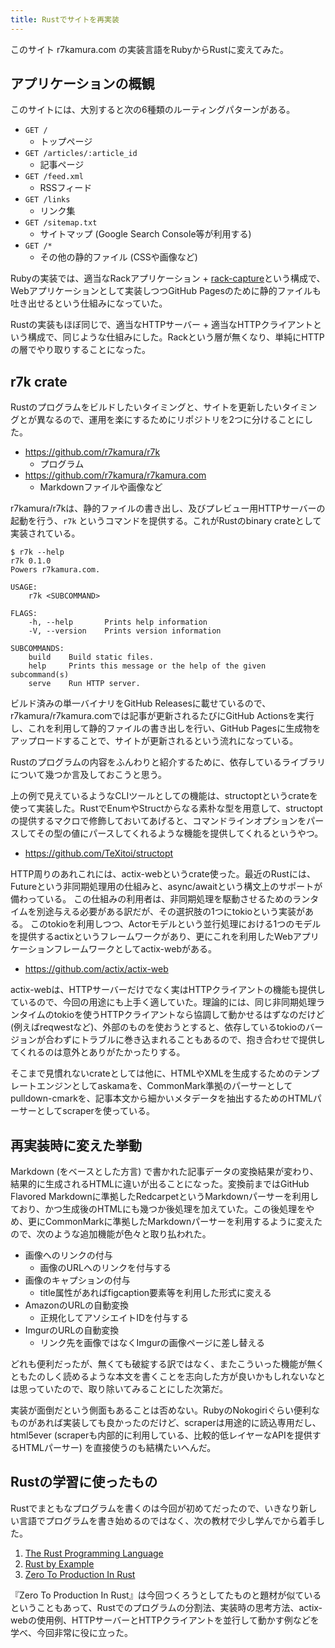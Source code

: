 ```yaml
---
title: Rustでサイトを再実装
---
```


このサイト r7kamura.com の実装言語をRubyからRustに変えてみた。

## アプリケーションの概観

このサイトには、大別すると次の6種類のルーティングパターンがある。

- `GET /`
    - トップページ
- `GET /articles/:article_id`
    - 記事ページ
- `GET /feed.xml`
    - RSSフィード
- `GET /links`
    - リンク集
- `GET /sitemap.txt`
    - サイトマップ (Google Search Console等が利用する)
- `GET /*`
    - その他の静的ファイル (CSSや画像など)

Rubyの実装では、適当なRackアプリケーション + [rack-capture](https://github.com/r7kamura/rack-capture)という構成で、Webアプリケーションとして実装しつつGitHub Pagesのために静的ファイルも吐き出せるという仕組みになっていた。

Rustの実装もほぼ同じで、適当なHTTPサーバー + 適当なHTTPクライアントという構成で、同じような仕組みにした。Rackという層が無くなり、単純にHTTPの層でやり取りすることになった。

## r7k crate

Rustのプログラムをビルドしたいタイミングと、サイトを更新したいタイミングとが異なるので、運用を楽にするためにリポジトリを2つに分けることにした。

- <https://github.com/r7kamura/r7k>
    - プログラム
- <https://github.com/r7kamura/r7kamura.com>
    - Markdownファイルや画像など

r7kamura/r7kは、静的ファイルの書き出し、及びプレビュー用HTTPサーバーの起動を行う、`r7k` というコマンドを提供する。これがRustのbinary crateとして実装されている。

```console
$ r7k --help
r7k 0.1.0
Powers r7kamura.com.

USAGE:
    r7k <SUBCOMMAND>

FLAGS:
    -h, --help       Prints help information
    -V, --version    Prints version information

SUBCOMMANDS:
    build    Build static files.
    help     Prints this message or the help of the given subcommand(s)
    serve    Run HTTP server.
```

ビルド済みの単一バイナリをGitHub Releasesに載せているので、r7kamura/r7kamura.comでは記事が更新されるたびにGitHub Actionsを実行し、これを利用して静的ファイルの書き出しを行い、GitHub Pagesに生成物をアップロードすることで、サイトが更新されるという流れになっている。

Rustのプログラムの内容をふんわりと紹介するために、依存しているライブラリについて幾つか言及しておこうと思う。

上の例で見えているようなCLIツールとしての機能は、structoptというcrateを使って実装した。RustでEnumやStructからなる素朴な型を用意して、structoptの提供するマクロで修飾しておいてあげると、コマンドラインオプションをパースしてその型の値にパースしてくれるような機能を提供してくれるというやつ。

- <https://github.com/TeXitoi/structopt>

HTTP周りのあれこれには、actix-webというcrate使った。最近のRustには、Futureという非同期処理用の仕組みと、async/awaitという構文上のサポートが備わっている。
この仕組みの利用者は、非同期処理を駆動させるためのランタイムを別途与える必要がある訳だが、その選択肢の1つにtokioという実装がある。
このtokioを利用しつつ、Actorモデルという並行処理における1つのモデルを提供するactixというフレームワークがあり、更にこれを利用したWebアプリケーションフレームワークとしてactix-webがある。

- <https://github.com/actix/actix-web>

actix-webは、HTTPサーバーだけでなく実はHTTPクライアントの機能も提供しているので、今回の用途にも上手く適していた。理論的には、同じ非同期処理ランタイムのtokioを使うHTTPクライアントなら協調して動かせるはずなのだけど (例えばreqwestなど)、外部のものを使おうとすると、依存しているtokioのバージョンが合わずにトラブルに巻き込まれることもあるので、抱き合わせで提供してくれるのは意外とありがたかったりする。

そこまで見慣れないcrateとしては他に、HTMLやXMLを生成するためのテンプレートエンジンとしてaskamaを、CommonMark準拠のパーサーとしてpulldown-cmarkを、記事本文から細かいメタデータを抽出するためのHTMLパーサーとしてscraperを使っている。

## 再実装時に変えた挙動

Markdown (をベースとした方言) で書かれた記事データの変換結果が変わり、結果的に生成されるHTMLに違いが出ることになった。変換前まではGitHub Flavored Markdownに準拠したRedcarpetというMarkdownパーサーを利用しており、かつ生成後のHTMLにも幾つか後処理を加えていた。この後処理をやめ、更にCommonMarkに準拠したMarkdownパーサーを利用するように変えたので、次のような追加機能が色々と取り払われた。

- 画像へのリンクの付与
    - 画像のURLへのリンクを付与する
- 画像のキャプションの付与
    - title属性があればfigcaption要素等を利用した形式に変える
- AmazonのURLの自動変換
    - 正規化してアソシエイトIDを付与する
- ImgurのURLの自動変換
    - リンク先を画像ではなくImgurの画像ページに差し替える

どれも便利だったが、無くても破綻する訳ではなく、またこういった機能が無くともたのしく読めるような本文を書くことを志向した方が良いかもしれないなとは思っていたので、取り除いてみることにした次第だ。

実装が面倒だという側面もあることは否めない。RubyのNokogiriぐらい便利なものがあれば実装しても良かったのだけど、scraperは用途的に読込専用だし、html5ever (scraperも内部的に利用している、比較的低レイヤーなAPIを提供するHTMLパーサー) を直接使うのも結構たいへんだ。

## Rustの学習に使ったもの

Rustでまともなプログラムを書くのは今回が初めてだったので、いきなり新しい言語でプログラムを書き始めるのではなく、次の教材で少し学んでから着手した。

1. [The Rust Programming Language](https://doc.rust-lang.org/book/)
2. [Rust by Example](https://doc.rust-lang.org/rust-by-example/)
3. [Zero To Production In Rust](https://www.lpalmieri.com/posts/2020-05-24-zero-to-production-0-foreword/)

『Zero To Production In Rust』は今回つくろうとしてたものと題材が似ているということもあって、Rustでのプログラムの分割法、実装時の思考方法、actix-webの使用例、HTTPサーバーとHTTPクライアントを並行して動かす例などを学べ、今回非常に役に立った。
